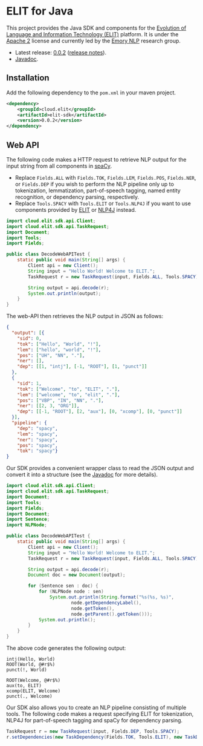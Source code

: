 # ELIT for Java

This project provides the Java SDK and components for the [Evolution of Language and Information Technology (ELIT)](https://elit.cloud) platform.
It is under the [Apache 2](http://www.apache.org/licenses/LICENSE-2.0) license and currently led by the [Emory NLP](http://nlp.mathcs.emory.edu) research group.

* Latest release: [0.0.2](https://search.maven.org/#artifactdetails|cloud.elit|elit|0.0.2|pom) ([release notes](md/release.md)).
* [Javadoc](https://elitcloud.github.io/elit-java/index.html).


## Installation

Add the following dependency to the `pom.xml` in your maven project.

```xml
<dependency>
    <groupId>cloud.elit</groupId>
    <artifactId>elit-sdk</artifactId>
    <version>0.0.2</version>
</dependency>
```

## Web API

The following code makes a HTTP request to retrieve NLP output for the input string from all components in [spaCy](https://spacy.io).  

* Replace `Fields.ALL` with `Fields.TOK`, `Fields.LEM`, `Fields.POS`, `Fields.NER`, or `Fields.DEP` if you wish to perform the NLP pipeline only up to tokenization, lemmatization, part-of-speech tagging, named entity recognition, or dependency parsing, respectively.
* Replace `Tools.SPACY` with `Tools.ELIT` or `Tools.NLP4J` if you want to use components provided by [ELIT](https://elit.cloud) or [NLP4J](https://emorynlp.github.io/nlp4j/) instead.

```java
import cloud.elit.sdk.api.Client;
import cloud.elit.sdk.api.TaskRequest;
import Document;
import Tools;
import Fields;

public class DecodeWebAPITest {
    static public void main(String[] args) {
        Client api = new Client();
        String input = "Hello World! Welcome to ELIT.";
        TaskRequest r = new TaskRequest(input, Fields.ALL, Tools.SPACY);

        String output = api.decode(r);
        System.out.println(output);
    }
}
```

The web-API then retrieves the NLP output in JSON as follows:

```json
{
  "output": [{
    "sid": 0,
    "tok": ["Hello", "World", "!"],
    "lem": ["hello", "world", "!"],
    "pos": ["UH", "NN", "."],
    "ner": [],
    "dep": [[1, "intj"], [-1, "ROOT"], [1, "punct"]]
  },
  {
    "sid": 1,
    "tok": ["Welcome", "to", "ELIT", "."],
    "lem": ["welcome", "to", "elit", "."],
    "pos": ["VBP", "IN", "NN", "."],
    "ner": [[2, 3, "ORG"]],
    "dep": [[-1, "ROOT"], [2, "aux"], [0, "xcomp"], [0, "punct"]]
  }],
  "pipeline": {
    "dep": "spacy",
    "lem": "spacy",
    "ner": "spacy",
    "pos": "spacy",
    "tok": "spacy"}
}
```

Our SDK provides a convenient wrapper class to read the JSON output and convert it into a structure (see the [Javadoc](https://elitcloud.github.io/elit-java/index.html) for more details).

```java
import cloud.elit.sdk.api.Client;
import cloud.elit.sdk.api.TaskRequest;
import Document;
import Tools;
import Fields;
import Document;
import Sentence;
import NLPNode;

public class DecodeWebAPITest {
    static public void main(String[] args) {
        Client api = new Client();
        String input = "Hello World! Welcome to ELIT.";
        TaskRequest r = new TaskRequest(input, Fields.ALL, Tools.SPACY);

        String output = api.decode(r);
        Document doc = new Document(output);

        for (Sentence sen : doc) {
            for (NLPNode node : sen)
                System.out.println(String.format("%s(%s, %s)", 
                        node.getDependencyLabel(), 
                        node.getToken(), 
                        node.getParent().getToken()));
            System.out.println();
        }
    }
}
```

The above code generates the following output:

```
intj(Hello, World)
ROOT(World, @#r$%)
punct(!, World)

ROOT(Welcome, @#r$%)
aux(to, ELIT)
xcomp(ELIT, Welcome)
punct(., Welcome)
```

Our SDK also allows you to create an NLP pipeline consisting of multiple tools.
The following code makes a request specifying ELIT for tokenization, NLP4J for part-of-speech tagging and spaCy for dependency parsing.

```java
TaskRequest r = new TaskRequest(input, Fields.DEP, Tools.SPACY);
r.setDependencies(new TaskDependency(Fields.TOK, Tools.ELIT), new TaskDependency(Fields.POS, Tools.NLP4J));
```

